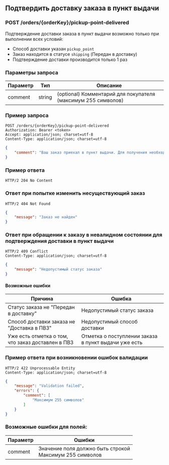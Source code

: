 ## Подтвердить доставку заказа в пункт выдачи

### POST /orders/{orderKey}/pickup-point-delivered

Подтверждение доставки заказа в пункт выдачи возможно только при выполнении всех условий:
 - Способ доставки указан `pickup_point`
 - Заказ находится в статусе `shipping` (Передан в доставку)
 - Подтверждение доставки производится только 1 раз

### Параметры запроса

|Параметр|Тип|Описание|
|---|---|---|
|comment|string|(optional) Комментарий для покупателя (максимум 255 символов)|

### Пример запроса

```http
POST /orders/{orderKey}/pickup-point-delivered
Authorization: Bearer <token>
Accept: application/json; charset=utf-8
Content-Type: application/json; charset=utf-8
```
```json
{
    "comment": "Ваш заказ приехал в пункт выдачи. Для получения необходим паспорт."
}
```

### Пример ответа
```http
HTTP/2 204 No Content
```

### Ответ при попытке изменить несуществующий заказ

```http
HTTP/2 404 Not Found
```
```json
{
    "message": "Заказ не найден"
}
```

### Ответ при обращении к заказу в невалидном состоянии для подтверждения доставки в пункт выдачи

```http
HTTP/2 409 Conflict
Content-Type: application/json; charset=utf-8
```
```json
{
    "message": "Недопустимый статус заказа"
}
```

#### Возможные ошибки
|Причина|Ошибка|
|---|---|
|Статус заказа не "Передан в доставку"|Недопустимый статус заказа|
|Способ доставки заказа не "Доставка в ПВЗ"|Недопустимый способ доставки|
|Уже есть отметка о том, что заказ доставлен в ПВЗ|Отметка о поступлении заказа в пункт выдачи уже есть|

### Пример ответа при возникновении ошибок валидации

```http
HTTP/2 422 Unprocessable Entity
Content-Type: application/json; charset=utf-8
```
```json
{
    "message": "Validation failed",
    "errors": {
        "comment": [
            "Максимум 255 символов"
        ]
    }
}
```

### Возможные ошибки для полей:

|Параметр|Ошибки|
|---|---|
|comment|Значение поля должно быть строкой<br>Максимум 255 символов|
